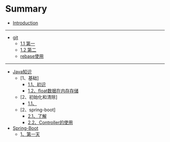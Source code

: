 # Summary

* [Introduction](README.md)

-----
* [     git](git/README.md)
    * [1.1 第一](git/第一1.1.md)
    * [1.2 第二](git/第二1.2.md)
    * [rebase使用](git/rebase使用.md)

-----
* [Java知识](java/README.md)
    * [1、基础]
        * [1.1、初识](java/1、基础/1.1、初识.md)
        * [1.2、float数据在内存存储](java/1、基础/1.2、float数据在内存存储.md)
    * [2、初始化和清除]
        * [1.1、](java/1、初始化和清除/2.1、重载.md)
    * [2、spring-boot]
        * [2.1、了解](java/2、spring-boot/2.1、了解知识.md)
        * [2.2、Controller的使用](java/2、spring-boot/2.2、Controller的使用.md)
* [Spring-Boot](Spring-Boot/README.md)
    * [1、第一天](Spring-Boot/1、第一天.md)

